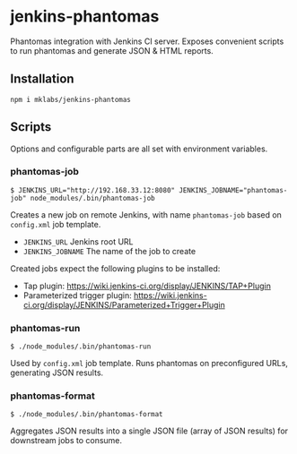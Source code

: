 # jenkins-phantomas

Phantomas integration with Jenkins CI server. Exposes convenient scripts
to run phantomas and generate JSON & HTML reports.

## Installation

    npm i mklabs/jenkins-phantomas

## Scripts

Options and configurable parts are all set with environment variables.

### phantomas-job

    $ JENKINS_URL="http://192.168.33.12:8080" JENKINS_JOBNAME="phantomas-job" node_modules/.bin/phantomas-job

Creates a new job on remote Jenkins, with name `phantomas-job` based on
`config.xml` job template.

- `JENKINS_URL` Jenkins root URL
- `JENKINS_JOBNAME` The name of the job to create

Created jobs expect the following plugins to be installed:

- Tap plugin: https://wiki.jenkins-ci.org/display/JENKINS/TAP+Plugin
- Parameterized trigger plugin: https://wiki.jenkins-ci.org/display/JENKINS/Parameterized+Trigger+Plugin

### phantomas-run

    $ ./node_modules/.bin/phantomas-run

Used by `config.xml` job template. Runs phantomas on preconfigured URLs,
generating JSON results.

### phantomas-format

    $ ./node_modules/.bin/phantomas-format

Aggregates JSON results into a single JSON file (array of JSON results)
for downstream jobs to consume.
